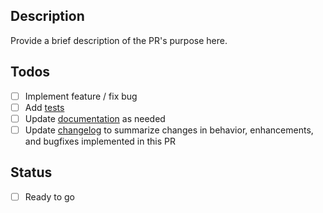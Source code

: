 ## Description
Provide a brief description of the PR's purpose here.

## Todos
- [ ] Implement feature / fix bug
- [ ] Add [tests](https://github.com/choderalab/openmmtools/tree/master/openmmtools/tests)
- [ ] Update [documentation](https://github.com/choderalab/openmmtools/tree/master/docs) as needed
- [ ] Update [changelog](https://github.com/choderalab/openmmtools/blob/master/docs/releasehistory.rst) to summarize changes in behavior, enhancements, and bugfixes implemented in this PR

## Status
- [ ] Ready to go

